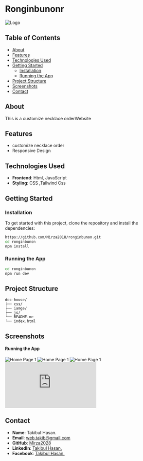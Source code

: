 # **Ronginbunonr**

![Logo](https://i.ibb.co/thtrBFP/Screenshot-2024-08-22-005455.png) 

## **Table of Contents**

- [About](#about)
- [Features](#features)
- [Technologies Used](#technologies-used)
- [Getting Started](#getting-started)
  - [Installation](#installation)
  - [Running the App](#running-the-app)
- [Project Structure](#project-structure)
- [Screenshots](#screenshots)
- [Contact](#contact)

## **About**

This is a customize necklace orderWebsite

## **Features**

- customize necklace order
- Responsive Design


## **Technologies Used**

- **Frontend**: Html, JavaScript
- **Styling**: CSS ,Tailwind Css


## **Getting Started**

### **Installation**

To get started with this project, clone the repository and install the dependencies:

```bash
https://github.com/Mirza2018/ronginbunon.git
cd ronginbunon
npm install
```

### **Running the App**
```bash
cd ronginbunon
npm run dev
```

## **Project Structure**

```plaintext
doc-house/
├── css/
├── iamge/        
├── js/
└── README.me
└── index.html
```


## **Screenshots**

#### **Running the App**
![Home Page 1](https://i.ibb.co/thtrBFP/Screenshot-2024-08-22-005455.png) 
![Home Page 1](https://i.ibb.co/dm54hSy/Screenshot-2024-08-22-005536.png) 
![Home Page 1](https://i.ibb.co/KxTdgN2/Screenshot-2024-08-22-005554.png) 
![Home Page 1](https://i.ibb.co/3C2wyXm/Screenshot-2024-08-22-005614.p) 


## **Contact**





- **Name**: Takibul Hasan.
- **Email**: [web.takib@gmail.com](https://mail.google.com/mail/u/0/?fs=1&to=web.takib@gmail.com&tf=cm)
- **GitHub**: [Mirza2028](https://github.com/Mirza2018)
- **LinkedIn**: [Takibul Hasan.](https://www.linkedin.com/in/takibul-hasan-619389242/)
- **Facebook**: [Takibul Hasan.](https://www.facebook.com/takibul.hassan.56)
